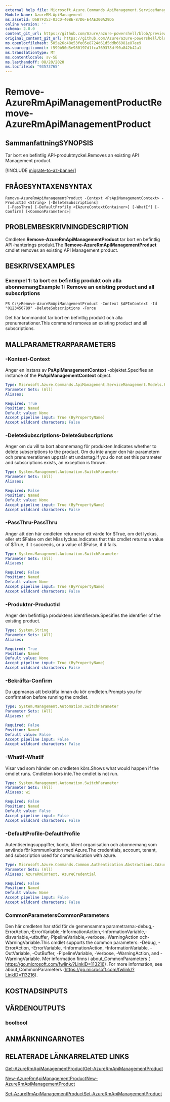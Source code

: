 ```yaml
---
external help file: Microsoft.Azure.Commands.ApiManagement.ServiceManagement.dll-Help.xml
Module Name: AzureRM.ApiManagement
ms.assetid: D6B7F253-03CD-40BE-87D6-E4AE300A29D5
online version: ''
schema: 2.0.0
content_git_url: https://github.com/Azure/azure-powershell/blob/preview/src/ResourceManager/ApiManagement/Commands.ApiManagement/help/Remove-AzureRmApiManagementProduct.md
original_content_git_url: https://github.com/Azure/azure-powershell/blob/preview/src/ResourceManager/ApiManagement/Commands.ApiManagement/help/Remove-AzureRmApiManagementProduct.md
ms.openlocfilehash: 505a26c48e53fe05e8724d61d5ddb66981e87ee9
ms.sourcegitcommit: f599b50d5e980197d1fca769378df90a842b42a1
ms.translationtype: MT
ms.contentlocale: sv-SE
ms.lasthandoff: 08/20/2020
ms.locfileid: "93573765"
---
```

# <span data-ttu-id="12b55-101">Remove-AzureRmApiManagementProduct</span><span class="sxs-lookup"><span data-stu-id="12b55-101">Remove-AzureRmApiManagementProduct</span></span>

## <span data-ttu-id="12b55-102">Sammanfattning</span><span class="sxs-lookup"><span data-stu-id="12b55-102">SYNOPSIS</span></span>
<span data-ttu-id="12b55-103">Tar bort en befintlig API-produktnyckel.</span><span class="sxs-lookup"><span data-stu-id="12b55-103">Removes an existing API Management product.</span></span>

[!INCLUDE [migrate-to-az-banner](../../includes/migrate-to-az-banner.md)]

## <span data-ttu-id="12b55-104">FRÅGESYNTAXEN</span><span class="sxs-lookup"><span data-stu-id="12b55-104">SYNTAX</span></span>

```
Remove-AzureRmApiManagementProduct -Context <PsApiManagementContext> -ProductId <String> [-DeleteSubscriptions]
 [-PassThru] [-DefaultProfile <IAzureContextContainer>] [-WhatIf] [-Confirm] [<CommonParameters>]
```

## <span data-ttu-id="12b55-105">PROBLEMBESKRIVNING</span><span class="sxs-lookup"><span data-stu-id="12b55-105">DESCRIPTION</span></span>
<span data-ttu-id="12b55-106">Cmdleten **Remove-AzureRmApiManagementProduct** tar bort en befintlig API-hanterings produkt.</span><span class="sxs-lookup"><span data-stu-id="12b55-106">The **Remove-AzureRmApiManagementProduct** cmdlet removes an existing API Management product.</span></span>

## <span data-ttu-id="12b55-107">BESKRIVS</span><span class="sxs-lookup"><span data-stu-id="12b55-107">EXAMPLES</span></span>

### <span data-ttu-id="12b55-108">Exempel 1: ta bort en befintlig produkt och alla abonnemang</span><span class="sxs-lookup"><span data-stu-id="12b55-108">Example 1: Remove an existing product and all subscriptions</span></span>
```
PS C:\>Remove-AzureRmApiManagementProduct -Context $APImContext -Id "0123456789" -DeleteSubscriptions -Force
```

<span data-ttu-id="12b55-109">Det här kommandot tar bort en befintlig produkt och alla prenumerationer.</span><span class="sxs-lookup"><span data-stu-id="12b55-109">This command removes an existing product and all subscriptions.</span></span>

## <span data-ttu-id="12b55-110">MALLPARAMETRAR</span><span class="sxs-lookup"><span data-stu-id="12b55-110">PARAMETERS</span></span>

### <span data-ttu-id="12b55-111">-Kontext</span><span class="sxs-lookup"><span data-stu-id="12b55-111">-Context</span></span>
<span data-ttu-id="12b55-112">Anger en instans av **PsApiManagementContext** -objektet.</span><span class="sxs-lookup"><span data-stu-id="12b55-112">Specifies an instance of the **PsApiManagementContext** object.</span></span>

```yaml
Type: Microsoft.Azure.Commands.ApiManagement.ServiceManagement.Models.PsApiManagementContext
Parameter Sets: (All)
Aliases: 

Required: True
Position: Named
Default value: None
Accept pipeline input: True (ByPropertyName)
Accept wildcard characters: False
```

### <span data-ttu-id="12b55-113">-DeleteSubscriptions</span><span class="sxs-lookup"><span data-stu-id="12b55-113">-DeleteSubscriptions</span></span>
<span data-ttu-id="12b55-114">Anger om du vill ta bort abonnemang för produkten.</span><span class="sxs-lookup"><span data-stu-id="12b55-114">Indicates whether to delete subscriptions to the product.</span></span>
<span data-ttu-id="12b55-115">Om du inte anger den här parametern och prenumerationen uppstår ett undantag.</span><span class="sxs-lookup"><span data-stu-id="12b55-115">If you do not set this parameter and subscriptions exists, an exception is thrown.</span></span>

```yaml
Type: System.Management.Automation.SwitchParameter
Parameter Sets: (All)
Aliases: 

Required: False
Position: Named
Default value: None
Accept pipeline input: True (ByPropertyName)
Accept wildcard characters: False
```

### <span data-ttu-id="12b55-116">-PassThru</span><span class="sxs-lookup"><span data-stu-id="12b55-116">-PassThru</span></span>
<span data-ttu-id="12b55-117">Anger att den här cmdleten returnerar ett värde för $True, om det lyckas, eller ett $False om det Miss lyckas.</span><span class="sxs-lookup"><span data-stu-id="12b55-117">Indicates that this cmdlet returns a value of $True, if it succeeds, or a value of $False, if it fails.</span></span>

```yaml
Type: System.Management.Automation.SwitchParameter
Parameter Sets: (All)
Aliases: 

Required: False
Position: Named
Default value: None
Accept pipeline input: True (ByPropertyName)
Accept wildcard characters: False
```

### <span data-ttu-id="12b55-118">-Produktnr</span><span class="sxs-lookup"><span data-stu-id="12b55-118">-ProductId</span></span>
<span data-ttu-id="12b55-119">Anger den befintliga produktens identifierare.</span><span class="sxs-lookup"><span data-stu-id="12b55-119">Specifies the identifier of the existing product.</span></span>

```yaml
Type: System.String
Parameter Sets: (All)
Aliases: 

Required: True
Position: Named
Default value: None
Accept pipeline input: True (ByPropertyName)
Accept wildcard characters: False
```

### <span data-ttu-id="12b55-120">-Bekräfta</span><span class="sxs-lookup"><span data-stu-id="12b55-120">-Confirm</span></span>
<span data-ttu-id="12b55-121">Du uppmanas att bekräfta innan du kör cmdleten.</span><span class="sxs-lookup"><span data-stu-id="12b55-121">Prompts you for confirmation before running the cmdlet.</span></span>

```yaml
Type: System.Management.Automation.SwitchParameter
Parameter Sets: (All)
Aliases: cf

Required: False
Position: Named
Default value: False
Accept pipeline input: False
Accept wildcard characters: False
```

### <span data-ttu-id="12b55-122">-WhatIf</span><span class="sxs-lookup"><span data-stu-id="12b55-122">-WhatIf</span></span>
<span data-ttu-id="12b55-123">Visar vad som händer om cmdleten körs.</span><span class="sxs-lookup"><span data-stu-id="12b55-123">Shows what would happen if the cmdlet runs.</span></span>
<span data-ttu-id="12b55-124">Cmdleten körs inte.</span><span class="sxs-lookup"><span data-stu-id="12b55-124">The cmdlet is not run.</span></span>

```yaml
Type: System.Management.Automation.SwitchParameter
Parameter Sets: (All)
Aliases: wi

Required: False
Position: Named
Default value: False
Accept pipeline input: False
Accept wildcard characters: False
```

### <span data-ttu-id="12b55-125">-DefaultProfile</span><span class="sxs-lookup"><span data-stu-id="12b55-125">-DefaultProfile</span></span>
<span data-ttu-id="12b55-126">Autentiseringsuppgifter, konto, klient organisation och abonnemang som används för kommunikation med Azure.</span><span class="sxs-lookup"><span data-stu-id="12b55-126">The credentials, account, tenant, and subscription used for communication with azure.</span></span>

```yaml
Type: Microsoft.Azure.Commands.Common.Authentication.Abstractions.IAzureContextContainer
Parameter Sets: (All)
Aliases: AzureRmContext, AzureCredential

Required: False
Position: Named
Default value: None
Accept pipeline input: False
Accept wildcard characters: False
```

### <span data-ttu-id="12b55-127">CommonParameters</span><span class="sxs-lookup"><span data-stu-id="12b55-127">CommonParameters</span></span>
<span data-ttu-id="12b55-128">Den här cmdleten har stöd för de gemensamma parametrarna:-debug,-ErrorAction,-ErrorVariable,-InformationAction,-InformationVariable,-disvariable,-utbuffer,-PipelineVariable,-verbose,-WarningAction och-WarningVariable.</span><span class="sxs-lookup"><span data-stu-id="12b55-128">This cmdlet supports the common parameters: -Debug, -ErrorAction, -ErrorVariable, -InformationAction, -InformationVariable, -OutVariable, -OutBuffer, -PipelineVariable, -Verbose, -WarningAction, and -WarningVariable.</span></span> <span data-ttu-id="12b55-129">Mer information finns i about_CommonParameters ( https://go.microsoft.com/fwlink/?LinkID=113216) .</span><span class="sxs-lookup"><span data-stu-id="12b55-129">For more information, see about_CommonParameters (https://go.microsoft.com/fwlink/?LinkID=113216).</span></span>

## <span data-ttu-id="12b55-130">KOSTNADS</span><span class="sxs-lookup"><span data-stu-id="12b55-130">INPUTS</span></span>

## <span data-ttu-id="12b55-131">VÄRDEN</span><span class="sxs-lookup"><span data-stu-id="12b55-131">OUTPUTS</span></span>

### <span data-ttu-id="12b55-132">bool</span><span class="sxs-lookup"><span data-stu-id="12b55-132">bool</span></span>

## <span data-ttu-id="12b55-133">ANMÄRKNINGAR</span><span class="sxs-lookup"><span data-stu-id="12b55-133">NOTES</span></span>

## <span data-ttu-id="12b55-134">RELATERADE LÄNKAR</span><span class="sxs-lookup"><span data-stu-id="12b55-134">RELATED LINKS</span></span>

[<span data-ttu-id="12b55-135">Get-AzureRmApiManagementProduct</span><span class="sxs-lookup"><span data-stu-id="12b55-135">Get-AzureRmApiManagementProduct</span></span>](./Get-AzureRmApiManagementProduct.md)

[<span data-ttu-id="12b55-136">New-AzureRmApiManagementProduct</span><span class="sxs-lookup"><span data-stu-id="12b55-136">New-AzureRmApiManagementProduct</span></span>](./New-AzureRmApiManagementProduct.md)

[<span data-ttu-id="12b55-137">Set-AzureRmApiManagementProduct</span><span class="sxs-lookup"><span data-stu-id="12b55-137">Set-AzureRmApiManagementProduct</span></span>](./Set-AzureRmApiManagementProduct.md)


